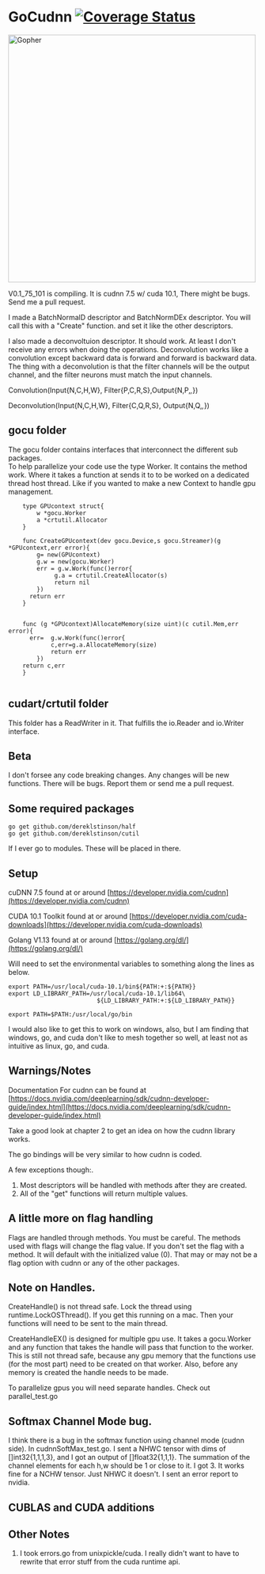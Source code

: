 # GoCudnn [![Coverage Status](https://coveralls.io/repos/github/dereklstinson/GoCudnn/badge.svg?branch=master)](https://coveralls.io/github/dereklstinson/GoCudnn?branch=master)
<p><img alt="Gopher" title="GoCu" src="GoCu.png" width="500"/></p>

V0.1_75_101 is compiling.  It is cudnn 7.5 w/ cuda 10.1, There might be bugs. Send me a pull request. 

I made a BatchNormalD descriptor and BatchNormDEx descriptor.  You will call this with a "Create" function. and set it like the other descriptors.  

I also made a deconvoltuion descriptor.  It should work.  At least I don't receive any errors when doing the operations.  Deconvolution works like a convolution except backward data is forward and forward is backward data.  
The thing with a deconvolution is that the filter channels will be the output channel, and the filter neurons must match the input channels.

Convolution(Input{N,C,H,W}, Filter{P,C,R,S},Output{N,P,_,_}) 

Deconvolution(Input{N,C,H,W}, Filter{C,Q,R,S}, Output{N,Q,_,_})

## gocu folder

The gocu folder contains interfaces that interconnect the different sub packages.  
To help parallelize your code use the type Worker.
It contains the method work. Where it takes a function at sends it to to be worked 
on a dedicated thread host thread.  Like if you wanted to make a new Context to handle gpu management.

```text
    type GPUcontext struct{
        w *gocu.Worker
        a *crtutil.Allocator
    }
    
    func CreateGPUcontext(dev gocu.Device,s gocu.Streamer)(g *GPUcontext,err error){
        g= new(GPUcontext)
        g.w = new(gocu.Worker)
        err = g.w.Work(func()error{
             g.a = crtutil.CreateAllocator(s)
             return nil
        })
      return err
    }


    func (g *GPUcontext)AllocateMemory(size uint)(c cutil.Mem,err  error){
      err=  g.w.Work(func()error{
            c,err=g.a.AllocateMemory(size)
            return err
        })
    return c,err
    }
    

```
## cudart/crtutil folder

This folder has a ReadWriter in it.  That fulfills the io.Reader and io.Writer interface.

## Beta

I don't forsee any code breaking changes.  Any changes will be new functions.  There will be bugs.  Report them or send me a pull request.

## Some required packages

```text
go get github.com/dereklstinson/half
go get github.com/dereklstinson/cutil
```
If I ever go to modules. These will be placed in there.

## Setup

cuDNN 7.5 found at or around [https://developer.nvidia.com/cudnn](https://developer.nvidia.com/cudnn)

CUDA 10.1 Toolkit found at or around [https://developer.nvidia.com/cuda-downloads](https://developer.nvidia.com/cuda-downloads)

Golang V1.13 found at or around [https://golang.org/dl/](https://golang.org/dl/)


Will need to set the environmental variables to something along the lines as below.

```text
export PATH=/usr/local/cuda-10.1/bin${PATH:+:${PATH}}
export LD_LIBRARY_PATH=/usr/local/cuda-10.1/lib64\
                         ${LD_LIBRARY_PATH:+:${LD_LIBRARY_PATH}}

export PATH=$PATH:/usr/local/go/bin

```

I would also like to get this to work on windows, also, but I am finding that windows, go, and cuda don't like to mesh together so well, at least not as intuitive as linux, go, and cuda.

## Warnings/Notes

Documentation For cudnn can be found at [https://docs.nvidia.com/deeplearning/sdk/cudnn-developer-guide/index.html](https://docs.nvidia.com/deeplearning/sdk/cudnn-developer-guide/index.html)

Take a good look at chapter 2 to get an idea on how the cudnn library works.

The go bindings will be very similar to how cudnn is coded.

A few exceptions though:.  
1. Most descriptors will be handled with methods after they are created.
2. All of the "get" functions will return multiple values.

## A little more on flag handling

Flags are handled through methods.  You must be careful. The methods used with flags will change the flag value. 
If you don't set the flag with a method. It will default with the initialized value (0). That may or may not be a flag option with cudnn or any of the other packages.


## Note on Handles.

CreateHandle() is not thread safe.  Lock the thread using runtime.LockOSThread().  If you get this running on a mac. Then your functions will need to be sent to the main thread.

CreateHandleEX() is designed for multiple gpu use.  It takes a gocu.Worker and any function that takes the handle will pass that function to the worker.  This is still not thread safe, because any
gpu memory that the functions use (for the most part) need to be created on that worker.  Also, before any memory is created the handle needs to be made.  

To parallelize gpus you will need separate handles.  Check out parallel_test.go

## Softmax Channel Mode bug.

I think there is a bug in the softmax function using channel mode (cudnn side). In cudnnSoftMax_test.go. I sent
a NHWC tensor with dims of []int32{1,1,1,3}, and I got an output of []float32{1,1,1}.  The summation of the channel elements for each h,w should be 1 or close to it. I got 3.  It works fine for a NCHW tensor.  Just NHWC it doesn't.   I sent an error report to nvidia.





## CUBLAS and CUDA additions

## Other Notes

1. I took errors.go from unixpickle/cuda.  I really didn't want to have to rewrite that error stuff from the cuda runtime api. 

